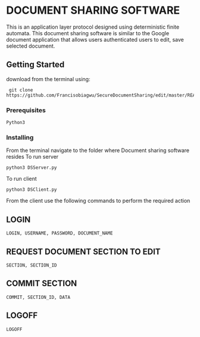 
# DOCUMENT SHARING SOFTWARE

This is an application layer protocol designed using deterministic finite automata. This document sharing software is similar to the Google document application that allows users authenticated users to edit, save selected document.

## Getting Started
download from the terminal using:
```
 git clone https://github.com/Francisobiagwu/SecureDocumentSharing/edit/master/README.md
```

### Prerequisites



```
Python3 
```

### Installing

From the terminal navigate to the folder where Document sharing software resides
To run server
```
python3 DSServer.py
```
To run client
```
python3 DSClient.py
```

From the client use the following commands to perform the required action

## LOGIN

````
LOGIN, USERNAME, PASSWORD, DOCUMENT_NAME 
````

## REQUEST DOCUMENT SECTION TO EDIT
```
SECTION, SECTION_ID
```

## COMMIT SECTION
```
COMMIT, SECTION_ID, DATA 
```

## LOGOFF
```
LOGOFF      
```







